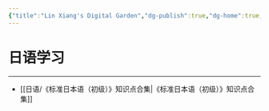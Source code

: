 ```yaml
---
{"title":"Lin Xiang's Digital Garden","dg-publish":true,"dg-home":true,"permalink":"/home/","tags":["gardenEntry"],"dgPassFrontmatter":true}
---
```


# 日语学习
---
- [[日语/《标准日本语（初级）》知识点合集\|《标准日本语（初级）》知识点合集]]

